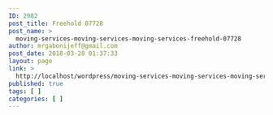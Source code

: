```yaml
---
ID: 2982
post_title: Freehold 07728
post_name: >
  moving-services-moving-services-moving-services-freehold-07728
author: mrgabonijeff@gmail.com
post_date: 2018-03-28 01:37:33
layout: page
link: >
  http://localhost/wordpress/moving-services-moving-services-moving-services-freehold-07728/
published: true
tags: [ ]
categories: [ ]
---
```

